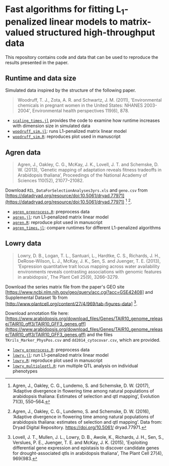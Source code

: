 # Fast algorithms for fitting L$_1$-penalized linear models to matrix-valued structured high-throughput data

This repository contains code and data that can be used to reproduce
the results presented in the paper.

## Runtime and data size

Simulated data inspired by the structure of the following paper.

> Woodruff, T. J., Zota, A. R. and Schwartz, J. M. (2011),
> 'Environmental chemicals in pregnant women in the United States:
> NHANES 2003-2004', Environmental health perspectives 119(6), 878.

- [`scaling_times.jl`](scaling_times.jl) provides the code to examine
how runtime increases with dimension size in simulated data
- [`woodruff_sim.jl`](woodruff_sim.jl): runs L1-penalized matrix linear model
- [`woodruff_sim.R`](woodruff_sim.R): reproduces plot used in manuscript

## Agren data

> Agren, J., Oakley, C. G., McKay, J. K., Lovell, J. T. and Schemske,
> D. W.  (2013), ‘Genetic mapping of adaptation reveals fitness
> tradeoffs in Arabidopsis thaliana’, Proceedings of the National
> Academy of Sciences 110(52), 21077–21082.

Download `RIL_DataForSelectionAnalyses3yrs.xls` and `geno.csv` from 
[https://datadryad.org/resource/doi:10.5061/dryad.77971](https://datadryad.org/resource/doi:10.5061/dryad.77971) [^fn1] [^fn2]. 

[^fn1]: Agren, J., Oakley, C. G., Lundemo, S. and Schemske, D. W. (2017), 
    ‘Adaptive divergence in flowering time among natural populations of
    arabidopsis thaliana: Estimates of selection and qtl mapping’, Evolution 
    71(3), 550–564.

[^fn2]: Agren, J., Oakley, C. G., Lundemo, S. and Schemske, D. W. (2016), 
    ‘Adaptive divergence in flowering time among natural populations of 
    arabidopsis thaliana: estimates of selection and qtl mapping’. Data from: 
    Dryad Digital Repository. https://doi.org/10.5061/ dryad.77971.

- [`agren_preprocess.R`](agren_preprocess.R): preprocess data
- [`agren.jl`](agren.jl): run L1-penalized matrix linear model
- [`agren.R`](agren.R): reproduce plot used in manuscript
- [`agren_times.jl`](agren_times.jl): compare runtimes for different
  L1-penalized algorithms

## Lowry data

> Lowry, D. B., Logan, T. L., Santuari, L., Hardtke, C. S., Richards, J. H., 
> DeRose-Wilson, L. J., McKay, J. K., Sen, S. and Juenger, T. E. (2013), 
> 'Expression quantitative trait locus mapping across water availability 
> environments reveals contrasting associations with genomic features in 
> arabidopsis', The Plant Cell 25(9), 3266–3279.

Download the series matrix file from the paper's GEO site
[https://www.ncbi.nlm.nih.gov/geo/query/acc.cgi?acc=GSE42408] 
and Supplemental Dataset 1b from 
[http://www.plantcell.org/content/27/4/969/tab-figures-data] [^fn3]. 

[^fn3]: Lovell, J. T., Mullen, J. L., Lowry, D. B., Awole, K., Richards, 
    J. H., Sen, S., Verslues, P. E., Juenger, T. E. and McKay, J. K. (2015), 
    'Exploiting differential gene expression and epistasis to discover 
    candidate genes for drought-associated qtls in arabidopsis thaliana', The 
    Plant Cell 27(4), 969{983.

Download annotation file here:  
[https://www.arabidopsis.org/download_files/Genes/TAIR10_genome_release/TAIR10_gff3/TAIR10_GFF3_genes.gff](https://www.arabidopsis.org/download_files/Genes/TAIR10_genome_release/TAIR10_gff3/TAIR10_GFF3_genes.gff)
and the files `TKrils_Marker_PhysPos.csv` and `dd2014_cytocovar.csv`,
which are provided.

- [`lowry_preprocess.R`](lowry_preprocess.R): preprocess data
- [`lowry.jl`](lowry.jl): run L1-penalized matrix linear model
- [`lowry.R`](lowry.R): reproduce plot used in manuscript
- [`lowry_multipleqtl.R`](lowry_multipleqtl.R): run multiple QTL
  analysis on individual phenotypes
